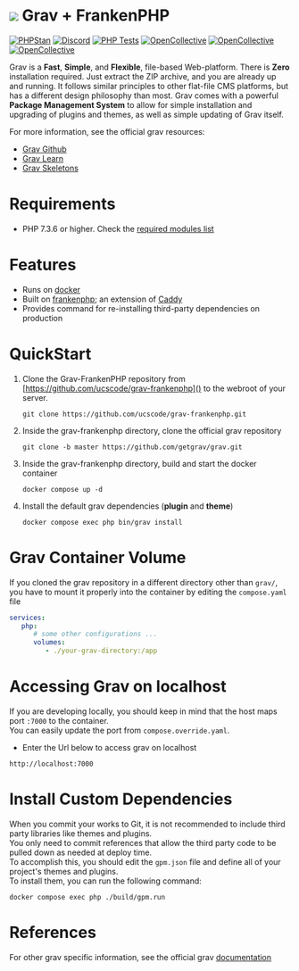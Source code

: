# ![](https://avatars1.githubusercontent.com/u/8237355?v=2&s=50) Grav &plus; FrankenPHP

[![PHPStan](https://img.shields.io/badge/PHPStan-enabled-brightgreen.svg?style=flat)](https://github.com/phpstan/phpstan)
[![Discord](https://img.shields.io/discord/501836936584101899.svg?logo=discord&colorB=728ADA&label=Discord%20Chat)](https://chat.getgrav.org)
 [![PHP Tests](https://github.com/getgrav/grav/workflows/PHP%20Tests/badge.svg?branch=develop)](https://github.com/getgrav/grav/actions?query=workflow%3A%22PHP+Tests%22) [![OpenCollective](https://opencollective.com/grav/tiers/backers/badge.svg?label=Backers&color=brightgreen)](#backers) [![OpenCollective](https://opencollective.com/grav/tiers/supporters/badge.svg?label=Supporters&color=brightgreen)](#supporters) [![OpenCollective](https://opencollective.com/grav/tiers/sponsors/badge.svg?label=Sponsors&color=brightgreen)](#sponsors)

Grav is a **Fast**, **Simple**, and **Flexible**, file-based Web-platform.  There is **Zero** installation required.  Just extract the ZIP archive, and you are already up and running.  It follows similar principles to other flat-file CMS platforms, but has a different design philosophy than most. Grav comes with a powerful **Package Management System** to allow for simple installation and upgrading of plugins and themes, as well as simple updating of Grav itself.

For more information, see the official grav resources:

- [Grav Github](https://github.com/getgrav/grav)
- [Grav Learn](https://learn.getgrav.org/17)
- [Grav Skeletons](https://getgrav.org/downloads/skeletons)

# Requirements

- PHP 7.3.6 or higher. Check the [required modules list](https://learn.getgrav.org/basics/requirements#php-requirements)

# Features

- Runs on [docker](https://www.docker.com/)
- Built on [frankenphp](https://frankenphp.dev/); an extension of [Caddy](https://caddyserver.com/)
- Provides command for re-installing third-party dependencies on production

# QuickStart

1. Clone the Grav-FrankenPHP repository from [https://github.com/ucscode/grav-frankenphp]() to the webroot of your server.
   ```
   git clone https://github.com/ucscode/grav-frankenphp.git
   ```

3. Inside the grav-frankenphp directory, clone the official grav repository
   ```
   git clone -b master https://github.com/getgrav/grav.git
   ```

2. Inside the grav-frankenphp directory, build and start the docker container
   ```
   docker compose up -d
   ```

4. Install the default grav dependencies (**plugin** and **theme**)
   ```
   docker compose exec php bin/grav install
   ```

# Grav Container Volume

If you cloned the grav repository in a different directory other than `grav/`, you have to mount it properly into the container by editing the `compose.yaml` file

```yaml
services:
   php:
      # some other configurations ...
      volumes:
         - ./your-grav-directory:/app
```

# Accessing Grav on localhost

If you are developing locally, you should keep in mind that the host maps port `:7000` to the container.\
You can easily update the port from `compose.override.yaml`.

- Enter the Url below to access grav on localhost

```
http://localhost:7000
```

# Install Custom Dependencies

When you commit your works to Git, it is not recommended to include third party libraries like themes and plugins.\
You only need to commit references that allow the third party code to be pulled down as needed at deploy time.\
To accomplish this, you should edit the `gpm.json` file and define all of your project's themes and plugins.\
To install them, you can run the following command:

```
docker compose exec php ./build/gpm.run
```

# References

For other grav specific information, see the official grav [documentation](https://learn.getgrav.org/)

